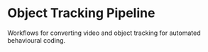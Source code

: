 # Object Tracking Pipeline

Workflows for converting video and object tracking for automated behavioural
coding.
